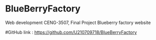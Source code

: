 # BlueBerryFactory
Web development CENG-3507, Final Project Blueberry factory website


#GitHub link : https://github.com/U210709718/BlueBerryFactory
